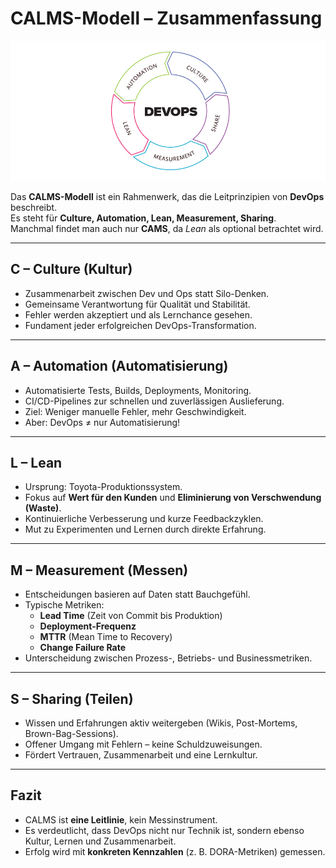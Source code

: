 # CALMS-Modell – Zusammenfassung

![image](../../images/devops-calms.png)

Das **CALMS-Modell** ist ein Rahmenwerk, das die Leitprinzipien von **DevOps** beschreibt.  
Es steht für **Culture, Automation, Lean, Measurement, Sharing**.  
Manchmal findet man auch nur **CAMS**, da _Lean_ als optional betrachtet wird.

---

## C – Culture (Kultur)

- Zusammenarbeit zwischen Dev und Ops statt Silo-Denken.
- Gemeinsame Verantwortung für Qualität und Stabilität.
- Fehler werden akzeptiert und als Lernchance gesehen.
- Fundament jeder erfolgreichen DevOps-Transformation.

---

## A – Automation (Automatisierung)

- Automatisierte Tests, Builds, Deployments, Monitoring.
- CI/CD-Pipelines zur schnellen und zuverlässigen Auslieferung.
- Ziel: Weniger manuelle Fehler, mehr Geschwindigkeit.
- Aber: DevOps ≠ nur Automatisierung!

---

## L – Lean

- Ursprung: Toyota-Produktionssystem.
- Fokus auf **Wert für den Kunden** und **Eliminierung von Verschwendung (Waste)**.
- Kontinuierliche Verbesserung und kurze Feedbackzyklen.
- Mut zu Experimenten und Lernen durch direkte Erfahrung.

---

## M – Measurement (Messen)

- Entscheidungen basieren auf Daten statt Bauchgefühl.
- Typische Metriken:
  - **Lead Time** (Zeit von Commit bis Produktion)
  - **Deployment-Frequenz**
  - **MTTR** (Mean Time to Recovery)
  - **Change Failure Rate**
- Unterscheidung zwischen Prozess-, Betriebs- und Businessmetriken.

---

## S – Sharing (Teilen)

- Wissen und Erfahrungen aktiv weitergeben (Wikis, Post-Mortems, Brown-Bag-Sessions).
- Offener Umgang mit Fehlern – keine Schuldzuweisungen.
- Fördert Vertrauen, Zusammenarbeit und eine Lernkultur.

---

## Fazit

- CALMS ist **eine Leitlinie**, kein Messinstrument.
- Es verdeutlicht, dass DevOps nicht nur Technik ist, sondern ebenso Kultur, Lernen und Zusammenarbeit.
- Erfolg wird mit **konkreten Kennzahlen** (z. B. DORA-Metriken) gemessen.
